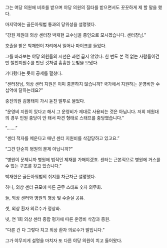 그는 여당 의원에 비호를 받으며 야당 의원의 질타를 받으면서도 꿋꿋하게 제 할 말을 했다.

마지막에는 골든아워법 통과의 당위성을 설명했다.

“강원 제원대 외상 센터장 박재현 교수님을 증인으로 모시겠습니다. 센터장님.”

호출을 받은 박재현이 자리에서 일어나 마이크를 들었다.

그를 바라보는 야당 의원들의 시선은 과연 곱지 않았다. 한 번도 본 적 없는 사람들이건만 철천지원수를 만난 것처럼 흉흉한 눈빛을 보냈다.

기다렸다는 듯이 공세를 펼쳤다.

“센터장님, 외상 센터 지원은 이미 충분하지 않습니까? 국가에서 지원하는 운영비만 수십억에 달하는데요?”

중진의원 김병태이 가시 돋친 말투로 물었다.

“운영비 지원이 있다고 해서 그 운영비가 제대로 사용되는 것은 아닙니다. 저희 제원대의 경우 인원 충당이 안 돼서 파견 형태로 스태프를 충당했습니다.”

“…….”

“센터 적자를 메운다고 매년 센터 지원비를 삭감당하고 있고요.”

“그건 단순히 병원의 문제 아닙니까?”

“병원이 문제니까 병원에 법적인 제재를 가해야겠죠. 센터는 근본적으로 병원에 거스를 수 없는 구조를 갖고 있습니다.”

박재현은 골든아워법의 취지를 차근차근 설명했다.

하나, 외상 센터 규모에 따른 근무 스태프 숫자 의무화.

둘, 외상 센터와 병원의 병상 및 수술실 공유.

셋, 외상 환자 의료수가 정상화.

넷, 연 1회 외상 센터 종합 평가에 따른 운영비 삭감과 증원.

“다른 건 다 그렇다 치고 외상 환자 의료수가 말입니다.”

그가 야무지게 설명을 마치자 또 다른 야당 의원이 치고 들어왔다.